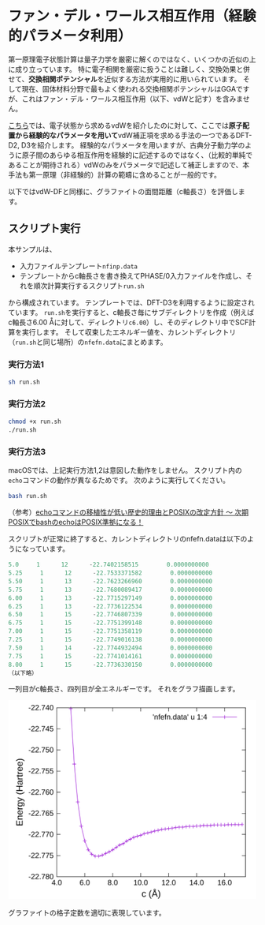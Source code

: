 # ファン・デル・ワールス相互作用（経験的パラメータ利用）

第一原理電子状態計算は量子力学を厳密に解くのではなく、いくつかの近似の上に成り立っています。
特に電子相関を厳密に扱うことは難しく、交換効果と併せて、**交換相関ポテンシャル**を近似する方法が実用的に用いられています。
そして現在、固体材料分野で最もよく使われる交換相関ポテンシャルはGGAですが、これはファン・デル・ワールス相互作用（以下、vdWと記す）を含みません。

[こちら](../../vdWDF/graphite/README.md)では、電子状態から求めるvdWを紹介したのに対して、ここでは**原子配置から経験的なパラメータを用いて**vdW補正項を求める手法の一つであるDFT-D2, D3を紹介します。
経験的なパラメータを用いますが、古典分子動力学のように原子間のあらゆる相互作用を経験的に記述するのではなく、（比較的単純であることが期待される）vdWのみをパラメータで記述して補正しますので、本手法も第一原理（非経験的）計算の範疇に含めることが一般的です。

以下ではvdW-DFと同様に、グラファイトの面間距離（c軸長さ）を評価します。

## スクリプト実行

本サンプルは、

- 入力ファイルテンプレート`nfinp.data`
- テンプレートからc軸長さを書き換えてPHASE/0入力ファイルを作成し、それを順次計算実行するスクリプト`run.sh`

から構成されています。
テンプレートでは、DFT-D3を利用するように設定されています。
`run.sh`を実行すると、c軸長さ毎にサブディレクトリを作成（例えばc軸長さ6.00 Åに対して、ディレクトリ`c6.00`）し、そのディレクトリ中でSCF計算を実行します。
そして収束したエネルギー値を、カレントディレクトリ（`run.sh`と同じ場所）の`nfefn.data`にまとめます。

### 実行方法1

```sh
sh run.sh
```

### 実行方法2

```sh
chmod +x run.sh
./run.sh
```

### 実行方法3

macOSでは、上記実行方法1,2は意図した動作をしません。
スクリプト内の`echo`コマンドの動作が異なるためです。
次のように実行してください。

```sh
bash run.sh
```

（参考）[echoコマンドの移植性が低い歴史的理由とPOSIXの改定方針 ～ 次期POSIXでbashのechoはPOSIX準拠になる！](https://qiita.com/ko1nksm/items/a1dcf6cbb84e50520eee)

スクリプトが正常に終了すると、カレントディレクトリのnfefn.dataは以下のようになっています。

```C
5.0     1      12      -22.7402158515        0.0000000000
5.25     1      12      -22.7533371582        0.0000000000
5.50     1      13      -22.7623266960        0.0000000000
5.75     1      13      -22.7680089417        0.0000000000
6.00     1      13      -22.7715297149        0.0000000000
6.25     1      13      -22.7736122534        0.0000000000
6.50     1      15      -22.7746807339        0.0000000000
6.75     1      15      -22.7751399148        0.0000000000
7.00     1      15      -22.7751358119        0.0000000000
7.25     1      15      -22.7749016138        0.0000000000
7.50     1      14      -22.7744932494        0.0000000000
7.75     1      15      -22.7741014161        0.0000000000
8.00     1      15      -22.7736330150        0.0000000000
（以下略）
```

一列目がc軸長さ、四列目が全エネルギーです。
それをグラフ描画します。

![DFTD3版](./images/dftd3.svg)

グラファイトの格子定数を適切に表現しています。